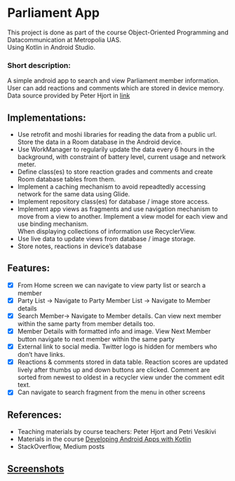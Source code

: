 # Parliament App
This project is done as part of the course  Object-Oriented Programming and Datacommunication at Metropolia UAS.<br>
Using Kotlin in Android Studio. <br>
### Short description: 
A simple android app to search and view Parliament member information. User can add reactions and comments which are stored in device memory. <br>
Data source provided by Peter Hjort in [link](https://users.metropolia.fi/~peterh/mps.json)

## Implementations:
  - Use retrofit and moshi libraries for reading the data from a public url. Store the data in a Room database in the Android device.<br>
  -  Use WorkManager to regularily update the data every 6 hours in the background, with constraint of battery level, current usage and network meter.
  - Define class(es) to store reaction grades and comments and create Room database tables from them.
  - Implement a caching mechanism to avoid repeadtedly accessing network for the same data using Glide.
  - Implement repository class(es) for database / image store access. 
  - Implement app views as fragments and use navigation mechanism to move from a view to another. Implement a view model for each view and use binding mechanism. <br>
  When displaying collections of information use RecyclerView. 
  - Use live data to update views from database / image storage. 
  - Store notes, reactions in device’s  database

## Features:
- [x] From Home screen we can navigate to view party list or search a member
- [x] Party List -> Navigate to Party Member List -> Navigate to Member details
- [x] Search Member-> Navigate to Member details. Can view next member within the same party from member details too.
- [x] Member Details with formatted info and image. View Next Member button navigate to next member within the same party
- [x] External link to social media. Twitter logo is hidden for members who don’t have links.
- [x] Reactions & comments stored in data table. Reaction scores are updated lively after thumbs up and down buttons are clicked. Comment are sorted from newest to oldest in a recycler view under the comment edit text.
- [x] Can navigate to search fragment from the menu in other screens

## References:
- Teaching materials by course teachers: Peter Hjort and Petri Vesikivi
- Materials in the course [Developing Android Apps with Kotlin](https://www.udacity.com/course/developing-android-apps-with-kotlin--ud9012)
- StackOverflow, Medium posts

## [Screenshots](https://github.com/dieu-vu/parliament-app/issues/1#issue-1022641767)
